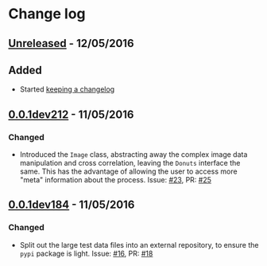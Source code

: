 # Change log

## [Unreleased] - 12/05/2016

## Added

- Started [keeping a changelog]

## [0.0.1dev212] - 11/05/2016

### Changed

- Introduced the `Image` class, abstracting away the complex image data
  manipulation and cross correlation, leaving the `Donuts` interface the
  same. This has the advantage of allowing the user to access more "meta"
  information about the process.  Issue: [#23], PR: [#25]

## [0.0.1dev184] - 11/05/2016 

### Changed

- Split out the large test data files into an external repository, to
  ensure the `pypi` package is light. Issue: [#16], PR: [#18]

[Unreleased]: https://github.com/jmccormac01/Donuts/compare/282ca86d01ef...devel

[0.0.1dev212]: https://github.com/jmccormac01/Donuts/compare/4798806aa3ef...282ca86d01ef

[#23]: https://github.com/jmccormac01/Donuts/issues/23

[#25]: https://github.com/jmccormac01/Donuts/pull/25

[0.0.1dev184]: https://github.com/jmccormac01/Donuts/compare/94d68d5129c9...9d29cedebbfb

[#16]: https://github.com/jmccormac01/Donuts/issues/16

[#18]: https://github.com/jmccormac01/Donuts/pull/18

[keeping a changelog]: http://keepachangelog.com/
